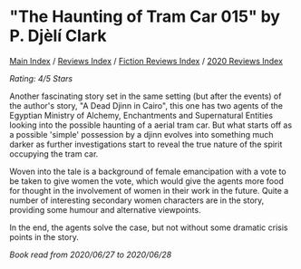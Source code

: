# "The Haunting of Tram Car 015" by P. Djèlí Clark

[Main Index](../../../README.md) / [Reviews Index](../../README.md) / [Fiction Reviews Index](../README.md) / [2020 Reviews Index](README.md)

*Rating: 4/5 Stars*

Another fascinating story set in the same setting (but after the events) of the author's story, "A Dead Djinn in Cairo", this one has two agents of the Egyptian Ministry of Alchemy, Enchantments and Supernatural Entities looking into the possible haunting of a aerial tram car. But what starts off as a possible 'simple' possession by a djinn evolves into something much darker as further investigations start to reveal the true nature of the spirit occupying the tram car.

Woven into the tale is a background of female emancipation with a vote to be taken to give women the vote, which would give the agents more food for thought in the involvement of women in their work in the future. Quite a number of interesting secondary women characters are in the story, providing some humour and alternative viewpoints.

In the end, the agents solve the case, but not without some dramatic crisis points in the story.

*Book read from 2020/06/27 to 2020/06/28*
